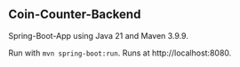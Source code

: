 ## Coin-Counter-Backend
Spring-Boot-App using Java 21 and Maven 3.9.9.

Run with ```mvn spring-boot:run```.
Runs at http://localhost:8080.

